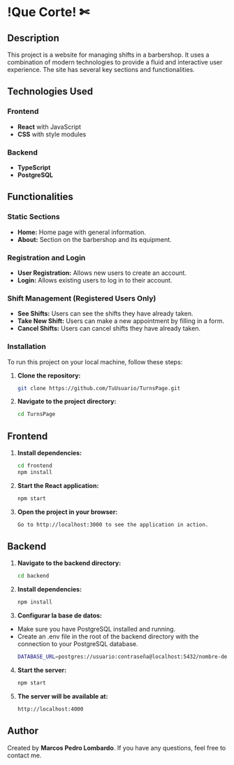 # !Que Corte! ✄

## Description

This project is a website for managing shifts in a barbershop. It uses a combination of modern technologies to provide a fluid and interactive user experience. The site has several key sections and functionalities.

## Technologies Used

### Frontend

- **React** with JavaScript
- **CSS** with style modules

### Backend

- **TypeScript**
- **PostgreSQL**

## Functionalities

### Static Sections

- **Home:** Home page with general information.
- **About:** Section on the barbershop and its equipment.

### Registration and Login

- **User Registration:** Allows new users to create an account.
- **Login:** Allows existing users to log in to their account.

### Shift Management (Registered Users Only)

- **See Shifts:** Users can see the shifts they have already taken.
- **Take New Shift:** Users can make a new appointment by filling in a form.
- **Cancel Shifts:** Users can cancel shifts they have already taken.

### Installation

To run this project on your local machine, follow these steps:

1. **Clone the repository:**
   ```bash
   git clone https://github.com/TuUsuario/TurnsPage.git

2. **Navigate to the project directory:**
   ```bash
   cd TurnsPage

## Frontend

1. **Install dependencies:**
   ```bash
   cd frontend
   npm install

2. **Start the React application:**
   ```bash
   npm start

3. **Open the project in your browser:**
   ```bash
   Go to http://localhost:3000 to see the application in action.

## Backend

1. **Navigate to the backend directory:**
   ```bash
   cd backend

2. **Install dependencies:**
   ```bash
   npm install

3. **Configurar la base de datos:**
- Make sure you have PostgreSQL installed and running.
- Create an .env file in the root of the backend directory with the connection to your PostgreSQL database.
   ```bash
   DATABASE_URL=postgres://usuario:contraseña@localhost:5432/nombre-de-tu-bd

4. **Start the server:**
   ```bash
   npm start

5. **The server will be available at:**
   ```bash
   http://localhost:4000

## Author

Created by **Marcos Pedro Lombardo**. If you have any questions, feel free to contact me.
